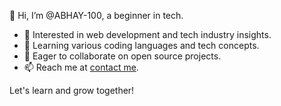 👋 Hi, I’m @ABHAY-100, a beginner in tech.

- 👀 Interested in web development and tech industry insights.
- 🌱 Learning various coding languages and tech concepts.
- 💞️ Eager to collaborate on open source projects.
- 📫 Reach me at [contact me](mailto:abhaybalakrishnan977@gmail.com).

Let's learn and grow together!